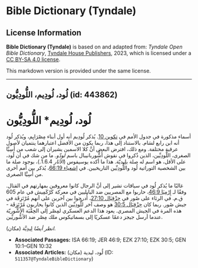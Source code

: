# Bible Dictionary (Tyndale)

## License Information

**Bible Dictionary (Tyndale)** is based on and adapted from: _Tyndale Open Bible Dictionary_, [Tyndale House Publishers](https://tyndaleopenresources.com/), 2023, which is licensed under a [CC BY-SA 4.0 license](https://creativecommons.org/licenses/by-sa/4.0/legalcode.en).

This markdown version is provided under the same license.



--------------------------------

## لُود، لُودِيم، اللُّودِيُّون (id: 443862)

لُود، لُودِيم\* اللُّودِيُّون
=============================

أسماء مذكورة في جدول الأمم في [تكوين 10](https://ref.ly/Gen10:1-Gen10:32). يُذكر لُودِيم أنه أول أبناء مِصْرَايِم، ويُذكر لُود أنه ابن رابع لسَام. بالاستناد إلى هذا، ربما يكون من الأفضل اعتبارهما ينتميان لأصول عرقية مختلفة. ومع ذلك، افترض البعض أنَّ كلا الاسمين يشيران إلى شعب من أَسِيَّا الصغرى، اللُّودِيِّين، الذين ذُكروا في نقوش أَشُّوربانيبال باسم *لودّو.* ما من شك في أن لُود، على الأقل، هو اسم له صلة بلِيديّة. هذا ما أكده يوسيفوس (*الآثار* 1\.6\.4\.)، بوجود صلة ما بين الشخصية التوراتية لُود واللُّودِيِّين التاريخيين. في [إشعياء 66:19](https://ref.ly/Isa66:19)، يُذكر بين أمم أخرى من أَسِيَّا الصغرى.

غالبًا ما يُذكر لُود في سياقات تشير إلى أنَّ الرجال كانوا معروفين بمهارتهم في القتال. وفقًا لـ [إِرْمِيَا 46:9](https://ref.ly/Jer46:9)، حاربوا مع المصريين ضد البابليين في معركة كَرْكَمِيش في عام 605 ق.م. في الرثاء على صُور في [حِزْقِيَال 27:10](https://ref.ly/Ezek27:10)، أُدرجوا بين آخرين على أنهم مُرْتَزِقَة في جيش صُور. ربما كان [حِزْقِيَال 30:5](https://ref.ly/Ezek30:5) هو وصف آخر للُّودِيِّين الذين كانوا يحاربون مُرْتَزِقَة \- هذه المرة في الجيش المصري. يعود هذا الدعم العسكري لمِصْر إلى الحِقْبَة الأشُّوريّة عندما أرسل جيجز دعمًا عسكريًا إلى بسماتيكوس ملك مِصْر ضد الأشُّوريِّين.

*انظر أيضًا* لِيدِيَّة (مكان).

* **Associated Passages:** ISA 66:19; JER 46:9; EZK 27:10; EZK 30:5; GEN 10:1–GEN 10:32
* **Associated Articles:** لُود، ليدية (مكان) (ID: `511357@TyndaleBibleDictionary`)

